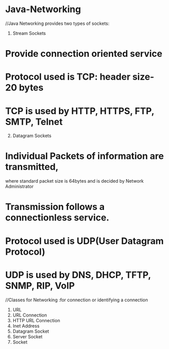 # Java-Networking
//Java Networking provides two types of sockets:

1. Stream Sockets
# Provide connection oriented service
# Protocol used is TCP: header size-20 bytes
# TCP is used by HTTP, HTTPS, FTP, SMTP, Telnet

2. Datagram Sockets
# Individual Packets of information are transmitted,
 where standard packet size is 64bytes and is decided by Network Administrator
# Transmission follows a connectionless service.
# Protocol used is UDP(User Datagram Protocol)
# UDP is used by DNS, DHCP, TFTP, SNMP, RIP, VoIP

//Classes for Networking :for connection or identifying a connection

1. URL
2. URL Connection
3. HTTP URL Connection
4. Inet Address
5. Datagram Socket
6. Server Socket
7. Socket
